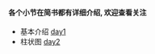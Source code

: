 #### 各个小节在简书都有详细介绍, 欢迎查看关注

- 基本介绍 [day1](http://www.jianshu.com/p/9a8284269cae)
- 柱状图 [day2](http://www.jianshu.com/p/88f305000465)